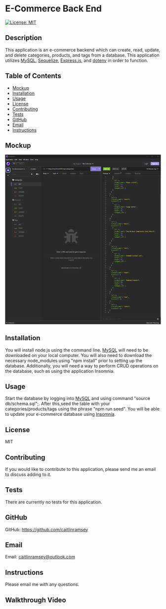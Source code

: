 # E-Commerce Back End

[![License: MIT](https://img.shields.io/badge/License-MIT-yellow.svg)](https://opensource.org/licenses/MIT)

## Description
This application is an e-commerce backend which can create, read, update, and delete categories, products, and tags from a database. This application utilizes [MySQL](https://dev.mysql.com/downloads/mysql/), [Sequelize](https://sequelize.org/), [Express.js](https://expressjs.com/), and [dotenv](https://www.npmjs.com/package/dotenv) in order to function.

## Table of Contents
- [Mockup](#mockup)
- [Installation](#installation)
- [Usage](#usage)
- [License](#license)
- [Contributing](#contributing)
- [Tests](#tests)
- [GitHub](#github)
- [Email](#email)
- [Instructions](#instructions)

## Mockup
![An image of the e-commerce manager app.](./Assets/mockup-image.png)

## Installation
You will install node.js using the command line. [MySQL](https://dev.mysql.com/downloads/mysql/) will need to be downloaded on your local computer. You will also need to download the necessary node_modules using "npm install" prior to setting up the database. Additionally, you will need a way to perform CRUD operations on the database, such as using the application Insomnia.

## Usage
Start the database by logging into [MySQL](https://dev.mysql.com/downloads/mysql/) and using command "source db/schema.sql";. After this,seed the table with your categories/products/tags using the phrase "npm run seed". You will be able to update your e-commerce database using [Insomnia](https://insomnia.rest/download). 

## License
MIT

## Contributing
If you would like to contribute to this application, please send me an email to discuss adding to it.

## Tests
There are currently no tests for this application.

## GitHub
GitHub: https://github.com/caitlinramsey

## Email
Email: caitlinramsey@outlook.com

## Instructions 
Please email me with any questions.

## Walkthrough Video